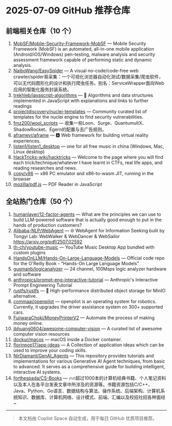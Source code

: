 # 2025-07-09 GitHub 推荐仓库

## 前端相关仓库（10 个）

1. [MobSF/Mobile-Security-Framework-MobSF](https://github.com/MobSF/Mobile-Security-Framework-MobSF) — Mobile Security Framework (MobSF) is an automated, all-in-one mobile application (Android/iOS/Windows) pen-testing, malware analysis and security assessment framework capable of performing static and dynamic analysis.
2. [NaiboWang/EasySpider](https://github.com/NaiboWang/EasySpider) — A visual no-code/code-free web crawler/spider易采集：一个可视化浏览器自动化测试/数据采集/爬虫软件，可以无代码图形化的设计和执行爬虫任务。别名：ServiceWrapper面向Web应用的智能化服务封装系统。
3. [trekhleb/javascript-algorithms](https://github.com/trekhleb/javascript-algorithms) — 📝 Algorithms and data structures implemented in JavaScript with explanations and links to further readings
4. [projectdiscovery/nuclei-templates](https://github.com/projectdiscovery/nuclei-templates) — Community curated list of templates for the nuclei engine to find security vulnerabilities.
5. [fmz200/wool_scripts](https://github.com/fmz200/wool_scripts) — 收集一些Loon、Surge、QuantumultX、ShadowRocket、Egern的配置与去广告规则。
6. [aframevr/aframe](https://github.com/aframevr/aframe) — 🅰️ Web framework for building virtual reality experiences.
7. [listen1/listen1_desktop](https://github.com/listen1/listen1_desktop) — one for all free music in china (Windows, Mac, Linux desktop)
8. [HackTricks-wiki/hacktricks](https://github.com/HackTricks-wiki/hacktricks) — Welcome to the page where you will find each trick/technique/whatever I have learnt in CTFs, real life apps, and reading researches and news.
9. [copy/v86](https://github.com/copy/v86) — x86 PC emulator and x86-to-wasm JIT, running in the browser
10. [mozilla/pdf.js](https://github.com/mozilla/pdf.js) — PDF Reader in JavaScript

## 全站热门仓库（50 个）

1. [humanlayer/12-factor-agents](https://github.com/humanlayer/12-factor-agents) — What are the principles we can use to build LLM-powered software that is actually good enough to put in the hands of production customers?
2. [Alibaba-NLP/WebAgent](https://github.com/Alibaba-NLP/WebAgent) — 🌐 WebAgent for Information Seeking bulit by Tongyi Lab: WebWalker & WebDancer & WebSailor https://arxiv.org/pdf/2507.02592
3. [th-ch/youtube-music](https://github.com/th-ch/youtube-music) — YouTube Music Desktop App bundled with custom plugins
4. [HandsOnLLM/Hands-On-Large-Language-Models](https://github.com/HandsOnLLM/Hands-On-Large-Language-Models) — Official code repo for the O'Reilly Book - "Hands-On Large Language Models"
5. [gusmanb/logicanalyzer](https://github.com/gusmanb/logicanalyzer) — 24 channel, 100Msps logic analyzer hardware and software
6. [anthropics/prompt-eng-interactive-tutorial](https://github.com/anthropics/prompt-eng-interactive-tutorial) — Anthropic's Interactive Prompt Engineering Tutorial
7. [rustfs/rustfs](https://github.com/rustfs/rustfs) — 🚀 High-performance distributed object storage for MinIO alternative.
8. [commaai/openpilot](https://github.com/commaai/openpilot) — openpilot is an operating system for robotics. Currently, it upgrades the driver assistance system on 300+ supported cars.
9. [FujiwaraChoki/MoneyPrinterV2](https://github.com/FujiwaraChoki/MoneyPrinterV2) — Automate the process of making money online.
10. [jbhuang0604/awesome-computer-vision](https://github.com/jbhuang0604/awesome-computer-vision) — A curated list of awesome computer vision resources
11. [dockur/macos](https://github.com/dockur/macos) — macOS inside a Docker container.
12. [florinpop17/app-ideas](https://github.com/florinpop17/app-ideas) — A Collection of application ideas which can be used to improve your coding skills.
13. [NirDiamant/GenAI_Agents](https://github.com/NirDiamant/GenAI_Agents) — This repository provides tutorials and implementations for various Generative AI Agent techniques, from basic to advanced. It serves as a comprehensive guide for building intelligent, interactive AI systems.
14. [forthespada/CS-Books](https://github.com/forthespada/CS-Books) — 🔥🔥超过1000本的计算机经典书籍、个人笔记资料以及本人在各平台发表文章中所涉及的资源等。书籍资源包括C/C++、Java、Python、Go语言、数据结构与算法、操作系统、后端架构、计算机系统知识、数据库、计算机网络、设计模式、前端、汇编以及校招社招各种面经~

---

> 本文档由 Copilot Space 自动生成，用于每日 GitHub 优质项目推荐。
